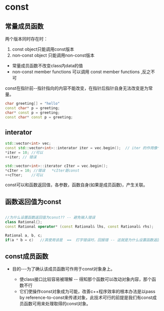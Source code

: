 # const

## 常量成员函数

两个版本同时存在时：

1. const object只能调用const版本
2. non-const object 只能调用non-const版本



- 常量成员函数不改变class内data的值
- non-const  member functions 可以调用 const member functions  ,反之不可



const在指针前--指针指向的内容不能改变，在指针后指针自身无法改变是为常量。

```c++
char greeting[] = "hello"
const char* p = greeting;
char* const p = greeting;
const char* const p = greeting;
```



## interator

```c++
std::vector<int> vec;
const std::vector<int>::interator iter = vec.begin();  // iter 的作用像个 T* const 迭代器不能指向不同的东西，指向的东西的值可以改变。
*iter = 10; //可以
++iter; // 错误
```

```c++
std::vector<int>::iterator cIter = vec.begin();
*cIter = 10; //错误	*cIter是const
++cTter;	//可以 
```



const可以和函数返回值，各参数，函数自身(如果是成员函数)，产生关联。

## 函数返回值为const

```c++

//为什么设置函数返回值为const?? -- 避免输入错误 
class Rational{};
const Rational operator* (const Rational& lhs, const Rational& rhs);

Rational a, b, c;
if(a * b = c)   //其使用该是  ==  打字错误时，回报错 -- 这就是为什么设置函数返回值为const
```

## const成员函数

- 目的---为了确认该成员函数可作用于const对象身上。

  - 使class接口比较容易被理解 -- 得知那个函数可以改动对象内容，那个函数不行
  - 它们使操作const对象成为可能，改善c++程序效率的根本办法是以pass by reference-to-const来传递对象，此技术可行的前提是我们有const成员函数可用来处理取得的const对象。

  